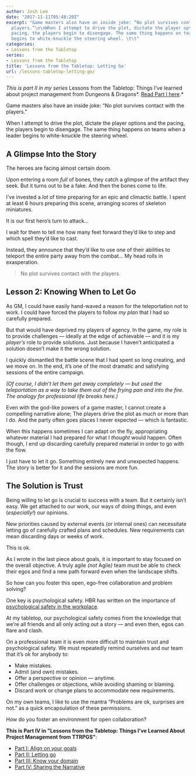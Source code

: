 ```yaml
---
author: Josh Lee
date: "2017-11-11T05:48:20Z"
excerpt: "Game masters also have an inside joke: “No plot survives contact with the
  players.”\n\nWhen I attempt to drive the plot, dictate the player options and the
  pacing, the players begin to disengage. The same thing happens on teams when a leader
  begins to white-knuckle the steering wheel. \t\t"
categories:
- Lessons from the Tabletop
series:
- Lessons from the Tabletop
title: 'Lessons from the Tabletop: Letting Go'
url: /lessons-tabletop-letting-go/
---
```


 *This is part II in my series* Lessons from the Tabletop: Things I’ve learned about project management from Dungeons &amp; Dragons*. [Read Part I here](https://joshuamlee.com/project-management-rpg-lessons/).*

<span style="font-weight: 400">Game masters also have an inside joke: “No plot survives contact with the players.” </span>

<span style="font-weight: 400">When I attempt to drive the plot, dictate the player options and the pacing, the players begin to disengage. The same thing happens on teams when a leader begins to white-knuckle the steering wheel. </span>

## **A Glimpse Into the Story**

<span style="font-weight: 400">The heroes are facing almost certain doom. </span>

<span style="font-weight: 400">Upon entering a room </span>*<span style="font-weight: 400">full</span>*<span style="font-weight: 400"> of bones, they catch a glimpse of the artifact they seek. But it turns out to be a fake. And then the bones come to life.</span>

<span style="font-weight: 400">I’ve invested a </span>*<span style="font-weight: 400">lot </span>*<span style="font-weight: 400">of time preparing for an epic and climactic battle. I spent at least 6 hours preparing this scene, arranging scores of skeleton miniatures.</span>

<span style="font-weight: 400"> It is our first hero’s turn to attack…</span>

<span style="font-weight: 400">I wait for them to tell me how many feet forward they’d like to step and which spell they’d like to cast. </span>

<span style="font-weight: 400">Instead, they announce that they’d like to use one of their abilities to teleport the entire party away from the combat… My head rolls in exasperation.</span>

> <span style="font-weight: 400">No plot survives contact with the players.</span>

## **Lesson 2: Knowing When to Let Go**

<span style="font-weight: 400">As GM, I could have easily hand-waved a reason for the teleportation not to work. I could have forced the players to follow </span>*<span style="font-weight: 400">my plan</span>*<span style="font-weight: 400"> that I had so carefully prepared.</span>

<span style="font-weight: 400">But that would have deprived my players of agency. In the game, my role is to provide challenges — ideally at the edge of achievable — and it is my </span>*<span style="font-weight: 400">player’s </span>*<span style="font-weight: 400">role to provide solutions. Just because I haven’t anticipated a solution doesn’t make it the wrong solution.</span>

<span style="font-weight: 400">I quickly dismantled the battle scene that I had spent so long creating, and we move on. In the end, it’s one of the most dramatic and satisfying sessions of the entire campaign.</span>

*<span style="font-weight: 400">(Of course, I didn’t let them get away completely — but used the teleportation as a way to take them out of the frying pan and into the fire. The analogy for professional life breaks here.)</span>*

<span style="font-weight: 400">Even with the god-like powers of a game master, I cannot create a compelling narrative alone; The players drive the plot as much or more than I do. And the party often goes places I never expected — which is fantastic. </span>

<span style="font-weight: 400">When this happens sometimes I can adapt on the fly, appropriating whatever material I had prepared for what I </span>*<span style="font-weight: 400">thought </span>*<span style="font-weight: 400">would happen. Often though, I end up discarding carefully prepared material in order to go with the flow. </span>

<span style="font-weight: 400">I just have to let it go. Something entirely new and unexpected happens. The story is better for it and the sessions are more fun. </span>

## **The Solution is Trust**

<span style="font-weight: 400">Being willing to let go is crucial to success with a team. But it certainly isn’t easy. We get attached to our work, our ways of doing things, and even (</span>*<span style="font-weight: 400">especially!</span>*<span style="font-weight: 400">) our opinions.</span>

<span style="font-weight: 400">New priorities caused by external events (or internal ones) can necessitate letting go of carefully crafted plans and schedules. New requirements can mean discarding days or weeks of work.</span>

<span style="font-weight: 400">This is ok.</span>

<span style="font-weight: 400">As I wrote in the last piece about goals, it is important to stay focused on the overall objective. A truly agile</span>*<span style="font-weight: 400"> (not </span>*<span style="font-weight: 400">Agile</span>*<span style="font-weight: 400">) </span>*<span style="font-weight: 400">team must be able to check their egos and find a new path forward even when the landscape shifts.</span>

<span style="font-weight: 400">So how can you foster this open, ego-free collaboration and problem solving?</span>

<span style="font-weight: 400">One key is psychological safety. HBR has written on the importance of </span>[<span style="font-weight: 400">psychological safety in the workplace</span>](https://hbr.org/2017/08/high-performing-teams-need-psychological-safety-heres-how-to-create-it)<span style="font-weight: 400">.</span>

<span style="font-weight: 400">At my tabletop, our psychological safety comes from the knowledge that we’re all friends and all only acting out a story — and even then, egos can flare and clash. </span>

<span style="font-weight: 400">On a professional team it is even more difficult to maintain trust and psychological safety. We must repeatedly remind ourselves and our team that it’s ok for anybody to:</span>

- <span style="font-weight: 400">Make mistakes.</span>
- <span style="font-weight: 400">Admit (and own) mistakes.</span>
- <span style="font-weight: 400">Offer a perspective or opinion — anytime.</span>
- <span style="font-weight: 400">Offer challenges or objections, while avoiding shaming or blaming.</span>
- <span style="font-weight: 400">Discard work or change plans to accommodate new requirements.</span>

<span style="font-weight: 400">On my own teams, I like to use the mantra “Problems are ok, surprises are not.” as a quick encapsulation of these permissions.</span>

<span style="font-weight: 400">How do you foster an environment for open collaboration? </span>

**This is Part IV in "Lessons from the Tabletop: Things I've Learned About Project Management from TTRPGS"**:

 - [Part I: Align on your goals](https://joshuamlee.com/project-management-rpg-lessons/)  
 - [Part II: Letting go](https://joshuamlee.com/lessons-tabletop-letting-go/)  
 - [Part III: Know your domain](https://joshuamlee.com/rpg-lessons-domain-knowledge)
 - [Part IV: Sharing the Narrative](https://joshuamlee.com/sharing-the-narrative)
